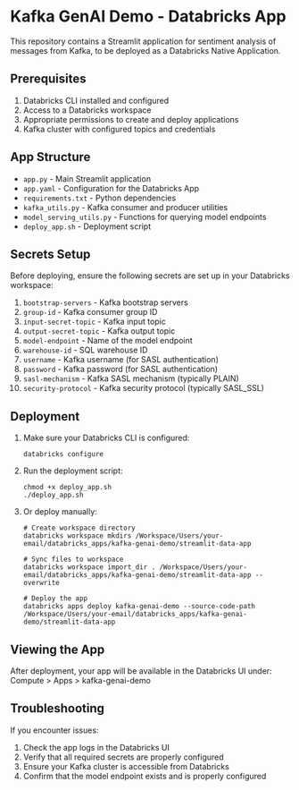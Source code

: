 # Kafka GenAI Demo - Databricks App

This repository contains a Streamlit application for sentiment analysis of messages from Kafka, to be deployed as a Databricks Native Application.

## Prerequisites

1. Databricks CLI installed and configured
2. Access to a Databricks workspace
3. Appropriate permissions to create and deploy applications
4. Kafka cluster with configured topics and credentials

## App Structure

- `app.py` - Main Streamlit application
- `app.yaml` - Configuration for the Databricks App
- `requirements.txt` - Python dependencies
- `kafka_utils.py` - Kafka consumer and producer utilities
- `model_serving_utils.py` - Functions for querying model endpoints
- `deploy_app.sh` - Deployment script

## Secrets Setup

Before deploying, ensure the following secrets are set up in your Databricks workspace:

1. `bootstrap-servers` - Kafka bootstrap servers
2. `group-id` - Kafka consumer group ID
3. `input-secret-topic` - Kafka input topic
4. `output-secret-topic` - Kafka output topic
5. `model-endpoint` - Name of the model endpoint
6. `warehouse-id` - SQL warehouse ID
7. `username` - Kafka username (for SASL authentication)
8. `password` - Kafka password (for SASL authentication)
9. `sasl-mechanism` - Kafka SASL mechanism (typically PLAIN)
10. `security-protocol` - Kafka security protocol (typically SASL_SSL)

## Deployment

1. Make sure your Databricks CLI is configured:
   ```
   databricks configure
   ```

2. Run the deployment script:
   ```
   chmod +x deploy_app.sh
   ./deploy_app.sh
   ```

3. Or deploy manually:
   ```
   # Create workspace directory
   databricks workspace mkdirs /Workspace/Users/your-email/databricks_apps/kafka-genai-demo/streamlit-data-app
   
   # Sync files to workspace
   databricks workspace import_dir . /Workspace/Users/your-email/databricks_apps/kafka-genai-demo/streamlit-data-app --overwrite
   
   # Deploy the app
   databricks apps deploy kafka-genai-demo --source-code-path /Workspace/Users/your-email/databricks_apps/kafka-genai-demo/streamlit-data-app
   ```

## Viewing the App

After deployment, your app will be available in the Databricks UI under:
Compute > Apps > kafka-genai-demo

## Troubleshooting

If you encounter issues:

1. Check the app logs in the Databricks UI
2. Verify that all required secrets are properly configured
3. Ensure your Kafka cluster is accessible from Databricks
4. Confirm that the model endpoint exists and is properly configured 